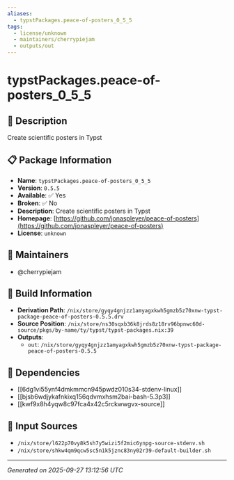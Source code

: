 ```yaml
---
aliases:
  - typstPackages.peace-of-posters_0_5_5
tags:
  - license/unknown
  - maintainers/cherrypiejam
  - outputs/out
---
```


# typstPackages.peace-of-posters_0_5_5

## 📝 Description

Create scientific posters in Typst

## 📋 Package Information

- **Name**: `typstPackages.peace-of-posters_0_5_5`
- **Version**: `0.5.5`
- **Available**: ✅ Yes
- **Broken**: ✅ No
- **Description**: Create scientific posters in Typst
- **Homepage**: [https://github.com/jonaspleyer/peace-of-posters](https://github.com/jonaspleyer/peace-of-posters)
- **License**: `unknown`
## 👥 Maintainers

- @cherrypiejam


## 🔧 Build Information

- **Derivation Path**: `/nix/store/gyqy4gnjzz1amyagxkwh5gmzb5z70xnw-typst-package-peace-of-posters-0.5.5.drv`
- **Source Position**: `/nix/store/ns30sqxb36k8jrds8z18rv96bpnwc60d-source/pkgs/by-name/ty/typst/typst-packages.nix:39`
- **Outputs**:
  - `out`:  `/nix/store/gyqy4gnjzz1amyagxkwh5gmzb5z70xnw-typst-package-peace-of-posters-0.5.5`

## 🔗 Dependencies

- [[6dg1vi55ynf4dmkmmcn945pwdz010s34-stdenv-linux]]
- [[bjsb6wdjykafnkixq156qdvmxhsm2bai-bash-5.3p3]]
- [[kwf9x8h4yqw8c97fca4x42c5rckwwgvx-source]]

## 📁 Input Sources

- `/nix/store/l622p70vy8k5sh7y5wizi5f2mic6ynpg-source-stdenv.sh`
- `/nix/store/shkw4qm9qcw5sc5n1k5jznc83ny02r39-default-builder.sh`

---
*Generated on 2025-09-27 13:12:56 UTC*
